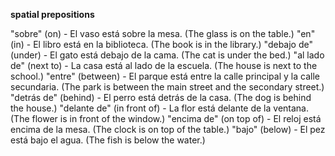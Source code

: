 **spatial prepositions**

"sobre" (on) - El vaso está sobre la mesa. (The glass is on the table.)
"en" (in) - El libro está en la biblioteca. (The book is in the library.)
"debajo de" (under) - El gato está debajo de la cama. (The cat is under the bed.)
"al lado de" (next to) - La casa está al lado de la escuela. (The house is next to the school.)
"entre" (between) - El parque está entre la calle principal y la calle secundaria. (The park is between the main street and the secondary street.)
"detrás de" (behind) - El perro está detrás de la casa. (The dog is behind the house.)
"delante de" (in front of) - La flor está delante de la ventana. (The flower is in front of the window.)
"encima de" (on top of) - El reloj está encima de la mesa. (The clock is on top of the table.)
"bajo" (below) - El pez está bajo el agua. (The fish is below the water.)

